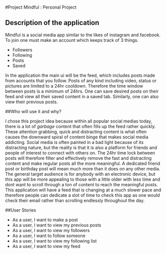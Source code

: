 #Project Mindful : Personal Project

## Description of the application

Mindful is a social media app similar to the likes of instagram and facebook. To join one must make an account which 
keeps track of 3 things.

- Followers
- Following
- Posts
- Saved

In the application the main ui will be the feed, which includes posts made from accounts that you follow. Posts of any 
kind including video, status or pictures are limited to a 24hr cooldown. Therefore the time window between posts 
is a minimum of 24hrs. One can save desired posts on their feed and view all their saved content in a saved tab. 
Similarly, one can also view their previous posts.

##Who will use it and why?

I chose this project idea because within all popular social medias today, there is a lot of *garbage* content that 
often fills up the feed rather quickly. These attention grabbing, quick and distracting content is what often causes the
downward spiral of content binge that makes social media addicting. Social media is often painted in a bad light because
of its distracting nature, but the reality is that it is also a platform for friends and people of interest to connect 
with others on. The 24hr time lock between posts will therefore filter and effectively remove the fast and distracting 
content and make regular posts all the more meaningful. A dedicated friend post or birthday post will mean much more 
than it does on any other media. The general target audience is for anybody with an electronic device, but this app will
be more appealing to those with a little older with less time and dont want to scroll through a ton of content to reach 
the meaningful posts. This application will have a feed that is changing at a much slower pace and therefore people can dedicate a slot
of time to check this app as one would check their email rather than scrolling endlessly throughout the day.

##User Stories

- As a user, I want to make a post
- As a user, I want to view my previous posts
- As a user, I want to view my followers
- As a user, I want to follow someone
- As a user, I want to view my following list
- As a user, I want to view my feed
